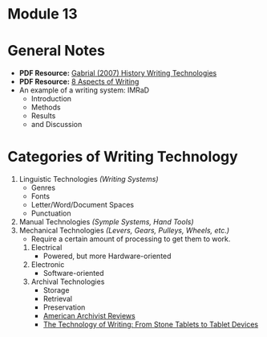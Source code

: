# Module 13

# General Notes

- **PDF Resource:** [Gabrial (2007) History Writing Technologies](assets/11-gabrial_(2007)_history_writing_technologies.pdf)
- **PDF Resource:** [8 Aspects of Writing](assets/8_aspects_of_writing.pdf)
- An example of a writing system: IMRaD
  - Introduction
  - Methods
  - Results
  - and Discussion

# Categories of Writing Technology

1. Linguistic Technologies _(Writing Systems)_
   - Genres
   - Fonts
   - Letter/Word/Document Spaces
   - Punctuation
2. Manual Technologies _(Symple Systems, Hand Tools)_
3. Mechanical Technologies _(Levers, Gears, Pulleys, Wheels, etc.)_
   - Require a certain amount of processing to get them to work.
   1. Electrical
      - Powered, but more Hardware-oriented
   2. Electronic
      - Software-oriented
   3. Archival Technologies
      - Storage
      - Retrieval
      - Preservation
      - [American Archivist Reviews](https://www2.archivists.org/american-archivist-reviews/tech-and-resources)
      - [The Technology of Writing: From Stone Tablets to Tablet Devices](https://youtu.be/OtElbFVhHBo)
